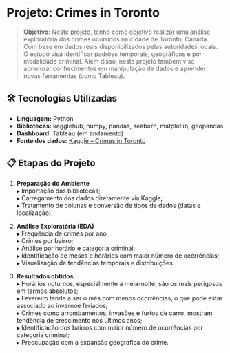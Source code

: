 # Projeto: Crimes in Toronto

> **Objetivo:** Neste projeto, tenho como objetivo realizar uma análise exploratória dos crimes ocorridos na cidade de Toronto, Canada. Com base em dados reais disponibilizados pelas autoridades locais. O estudo visa identificar padrões temporais, geográficos e por modalidade criminal. Além disso, neste projeto também viso aprimorar conhecimentos em manipulação de dados e aprender novas ferramentas (como Tableau).

## 🛠️ Tecnologias Utilizadas

- **Linguagem:** Python  
- **Bibliotecas:** kagglehub, numpy, pandas, seaborn, matplotlib, geopandas
- **Dashboard:** Tableau (em andamento)
- **Fonte dos dados:** [Kaggle – Crimes in Toronto](https://www.kaggle.com/datasets/mohammadbadi/crimes-in-toronto)


## 📋 Etapas do Projeto

1. **Preparação do Ambiente**  
   ▸ Importação das bibliotecas;  
   ▸ Carregamento dos dados diretamente via Kaggle;  
   ▸ Tratamento de colunas e conversão de tipos de dados (datas e localização).  

3. **Análise Exploratória (EDA)**  
   ▸ Frequência de crimes por ano;  
   ▸ Crimes por bairro;  
   ▸ Análise por horário e categoria criminal;  
   ▸ Identificação de meses e horários com maior número de ocorrências;  
   ▸ Visualização de tendências temporais e distribuições.  

4. **Resultados obtidos.**  
   ▸ Horários noturnos, especialmente à meia-noite, são os mais perigosos em termos absolutos;  
   ▸ Fevereiro tende a ser o mês com menos ocorrências, o que pode estar associado ao invernoe feriados;  
   ▸ Crimes como arrombamentos, invasões e furtos de carro, mostram tendência de crescimento nos últimos anos;  
   ▸ Identificação dos bairros com maior número de ocorrências por categoria criminal;  
   ▸ Preocupação com a expansão geografica do crime.  
